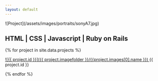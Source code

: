 ```yaml
---
layout: default
---
```


<div class="portrait" markdown="1" >
  ![Project](/assets/images/portraits/sonyA7.jpg)
  <h2> HTML | CSS | Javascript | Ruby on Rails  </h2>
</div>

<div class="album-container">

{% for project in site.data.projects %}

  <div class="album" markdown="1" >
  <a href="projects/{{ project.id }}.html">
  ![{{ project.id }}]({{ project.imagefolder }}/{{project.images[0].name }})
  </a>
    {{ project.id }}
  </div>

{% endfor %}

</div>
